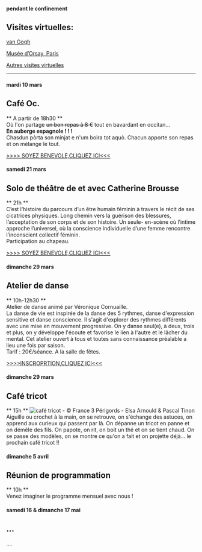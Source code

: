 #### pendant le confinement
## Visites virtuelles: ##

[van Gogh](https://artsandculture.google.com/story/MgXRyzg2YYUMXA)  

[Musée d’Orsay, Paris](https://artsandculture.google.com/streetview/mus%C3%A9e-d%E2%80%99orsay-paris/KQEnDge3UJkVmw?sv_h=268.94443947204826&sv_p=0.26210668699539497&sv_pid=FjndSjvl55w81vbNYu5DfA&sv_lid=6004477680878644429&sv_lng=2.327089926444344&sv_lat=48.85968476784497&sv_z=1)  

[Autres visites virtuelles](https://www.inside360.fr/visites-virtuelles-lieux/)

---
  
  
  
  
  
  
  
  
  
#### mardi 10 mars
## Café Oc.
** A partir de 18h30 **  
Où l'on partage <del>un bon repas à 8 €</del> tout en bavardant en occitan...   
__En auberge espagnole ! ! !__  
Chasdun pòrta son minjat e n'um boira tot aquò. Chacun apporte son repas et on mélange le tout. 

 [>>>> SOYEZ BENEVOLE,CLIQUEZ ICI<<<](http://www.date.marsnet.org/zqqlm9esy2sd2tfo)

#### samedi 21 mars
## Solo de théâtre de et avec Catherine Brousse
** 21h **  
C’est l’histoire du parcours d’un être humain féminin à travers le récit de ses cicatrices physiques.
Long chemin vers la guérison des blessures, l’acceptation de son corps et de son histoire. Un seule-
en-scène où l’intime approche l’universel, où la conscience individuelle d’une femme rencontre l’inconscient collectif féminin.  
Participation au chapeau. 

 [>>>> SOYEZ BENEVOLE,CLIQUEZ ICI<<<](http://www.date.marsnet.org/rumn8abhebx7w69l)

#### dimanche 29 mars
## Atelier de danse
** 10h-12h30 **  
Atelier de danse animé par Véronique Cornuaille.    
La danse de vie est inspirée de la danse des 5 rythmes, danse d'expression sensitive et danse conscience. Il
s'agit d'explorer des rythmes différents avec une mise en mouvement progressive. On y danse seul(e), à deux,
trois et plus, on y développe l'écoute et favorise le lien à l'autre et le lâcher du mental. Cet atelier ouvert à
tous et toutes sans connaissance préalable a lieu une fois par saison.  
Tarif : 20€/séance. A la salle de fêtes. 


 [>>>>INSCROPRTION,CLIQUEZ ICI<<<]( http://www.date.marsnet.org/j2h7uwc3deei3pc5)


#### dimanche 29 mars 
## Café tricot
** 15h ** ![café tricot - © France 3 Périgords - Elsa Arnould & Pascal Tinon](https://live.staticflickr.com/4664/38841583175_cb9157bc8e_q_d.jpg)  
Aiguille ou crochet à la main, on se retrouve, on s'échange des astuces, 
on apprend aux curieux qui passent par là. 
On dépanne un tricot en panne et on démêle des fils. 
On papote, on rit, on boit un thé et on se tient chaud. 
On se passe des modèles, on se montre ce qu'on a fait et on projette déjà... le prochain café tricot !!  

#### dimanche 5 avril
## Réunion de programmation
** 10h **  
Venez imaginer le programme mensuel avec nous !


#### samedi 16 & dimanche 17 mai
## ...
....

